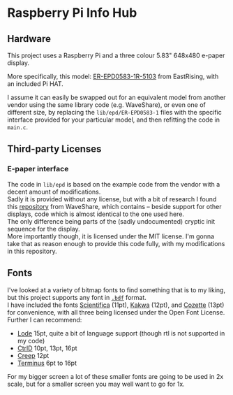 # Raspberry Pi Info Hub

## Hardware

This project uses a Raspberry Pi and a three colour 5.83" 648x480 e-paper display.

More specifically, this model: [ER-EPD0583-1R-5103](https://www.buydisplay.com/red-5-83-inch-e-paper-display-raspberry-pi-hat-e-ink-648x480) from EastRising, with an included Pi HAT.

I assume it can easily be swapped out for an equivalent model from another vendor using the same library code (e.g. WaveShare), or even one of different size, by replacing the `lib/epd/ER-EPD0583-1` files with the specific interface provided for your particular model, and then refitting the code in `main.c`.

## Third-party Licenses

### E-paper interface
The code in `lib/epd` is based on the example code from the vendor with a decent amount of modifications.  
Sadly it is provided without any license, but with a bit of research I found this [repository](https://github.com/waveshare/e-Paper/blob/master/RaspberryPi_JetsonNano/c/lib/) from WaveShare, which contains – beside support for other displays, code which is almost identical to the one used here.  
The only difference being parts of the (sadly undocumented) cryptic init sequence for the display.  
More importantly though, it is licensed under the MIT license. I'm gonna take that as reason enough to provide this code fully, with my modifications in this repository.

## Fonts

I've looked at a variety of bitmap fonts to find something that is to my liking, but this project supports any font in [`.bdf`](https://en.wikipedia.org/wiki/Glyph_Bitmap_Distribution_Format) format.  
I have included the fonts [Scientifica](https://github.com/NerdyPepper/scientifica) (11pt), [Kakwa](https://github.com/kakwa/kakwafont) (12pt), and [Cozette](https://github.com/slavfox/Cozette) (13pt) for convenience, with all three being licensed under the Open Font License.  
Further I can recommend:
* [Lode](https://github.com/hishamhm/lode-fonts/) 15pt, quite a bit of language support (though rtl is not supported in my code)
* [CtrlD](https://github.com/bjin/ctrld-font) 10pt, 13pt, 16pt
* [Creep](https://github.com/romeovs/creep) 12pt
* [Terminus](http://terminus-font.sourceforge.net/) 6pt to 16pt

For my bigger screen a lot of these smaller fonts are going to be used in 2x scale, but for a smaller screen you may well want to go for 1x.